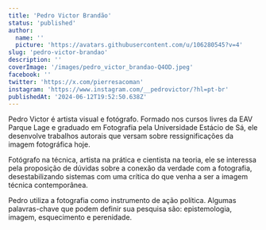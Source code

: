 ```yaml
---
title: 'Pedro Victor Brandão'
status: 'published'
author:
  name: ''
  picture: 'https://avatars.githubusercontent.com/u/106280545?v=4'
slug: 'pedro-victor-brandao'
description: ''
coverImage: '/images/pedro_victor_brandao-Q4OD.jpeg'
facebook: ''
twitter: 'https://x.com/pierresacoman'
instagram: 'https://www.instagram.com/__pedrovictor/?hl=pt-br'
publishedAt: '2024-06-12T19:52:50.638Z'
---
```


Pedro Victor é artista visual e fotógrafo. Formado nos cursos livres da EAV Parque Lage e graduado em Fotografia pela Universidade Estácio de Sá, ele desenvolve trabalhos autorais que versam sobre ressignificações da imagem fotográfica hoje.

Fotógrafo na técnica, artista na prática e cientista na teoria, ele se interessa pela proposição de dúvidas sobre a conexão da verdade com a fotografia, desestabilizando sistemas com uma crítica do que venha a ser a imagem técnica contemporânea.

Pedro utiliza a fotografia como instrumento de ação política. Algumas palavras-chave que podem definir sua pesquisa são: epistemologia, imagem, esquecimento e perenidade.